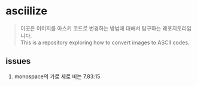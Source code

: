 # asciilize
> 이곳은 이미지를 아스키 코드로 변경하는 방법에 대해서 탐구하는 레포지토리입니다.   
> This is a repository exploring how to convert images to ASCII codes.

## issues
1. monospace의 가로 세로 비는 7.83:15
